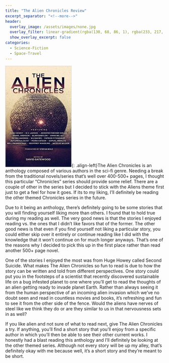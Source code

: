 ```yaml
---
title: "The Alien Chronicles Review"
excerpt_separator: "<!--more-->"
header:
  overlay_image: /assets/images/none.jpg
  overlay_filter: linear-gradient(rgba(130, 68, 86, 1), rgba(233, 217, 181, 1))
  show_overlay_excerpt: false
categories:
  - Science-Fiction
  - Space-Travel
---
```

![alien-chronicles-cover](/assets/images/alien-chronicles.jpg){: .align-left}The Alien Chronicles is an anthology composed of various authors in the sci-fi genre. Needing a break from the traditional novels/series that’s well over 400-500+ pages, I thought this particular “Chronicles” series should provide some relief. There are a couple of other in the series but I decided to stick with the Aliens theme first just to get a feel for how it goes. If its to my liking, I’ll definitely be reading the other themed Chronicles series in the future.

Due to it being an anthology, there’s definitely going to be some stories that you will finding yourself liking more than others. I found that to hold true during my reading as well. The very good news is that the stories I enjoyed reading vs. the ones that I didn’t like favors that of the former. The other good news is that even if you find yourself not liking a particular story, you could either skip over it entirely or continue reading like I did with the knowledge that it won’t continue on for much longer anyways. That’s one of the reasons why I decided to pick this up in the first place rather than read another 500+ page novel.

One of the stories I enjoyed the most was from Huge Howey called Second Suicide. What makes The Alien Chronicles so fun to read is due to how the story can be written and told from different perspectives. One story could put you in the footsteps of a scientist that recently discovered sustainable life on a bug infested planet to one where you’ll get to read the thoughts of an alien getting ready to invade planet Earth. Rather than always seeing it from the human perspective of an incoming alien invasion which we’ve no doubt seen and read in countless movies and books, it’s refreshing and fun to see it from the other side of the fence. Would the aliens have nerves of steel like we think they do or are they similar to us in that nervousness sets in as well?

If you like alien and not sure of what to read next, give The Alien Chronicles a try. If anything, you’ll find a short story that you’ll enjoy from a specific author in which you’ll then be able to see their other current works. I honestly had a blast reading this anthology and I’ll definitely be looking at the other themed series. Although not every story will be up my alley, that’s definitely okay with me because well, it’s a short story and they’re meant to be short.